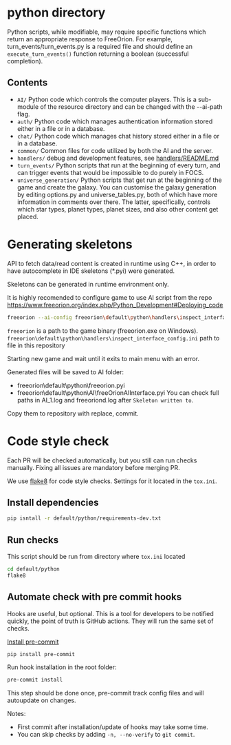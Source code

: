 # python directory

Python scripts, while modifiable, may require specific functions which return
an appropriate response to FreeOrion.
For example, turn_events/turn_events.py is a required file and should define
an `execute_turn_events()` function returning a boolean (successful completion).

## Contents

* `AI/` Python code which controls the computer players.  This is a
sub-module of the resource directory and can be changed with the --ai-path flag.
* `auth/` Python code which manages authentication information stored either in a file
or in a database.
* `chat/` Python code which manages chat history stored either in a file or in
a database.
* `common/` Common files for code utilized by both the AI and the server.
* `handlers/` debug and development features, see [handlers/README.md](handlers/README.md)
* `turn_events/` Python scripts that run at the beginning of every turn, and
can trigger events that would be impossible to do purely in FOCS.
* `universe_generation/` Python scripts that get run at the beginning of the
game and create the galaxy. You can customise the galaxy generation by
editing options.py and universe_tables.py, both of which have more information
in comments over there. The latter, specifically, controls which star types,
planet types, planet sizes, and also other content get placed.

# Generating skeletons
API to fetch data/read content is created in runtime using C++, 
in order to have autocomplete in IDE skeletons (*.pyi) were generated.

Skeletons can be generated in runtime environment only.  

It is highly recomended to configure game to use AI script from the repo
https://www.freeorion.org/index.php/Python_Development#Deploying_code

```sh
freeorion --ai-config freeorion\default\python\handlers\inspect_interface_config.ini 
```
`freeorion` is a path to the game binary (freeorion.exe on Windows).
`freeorion\default\python\handlers\inspect_interface_config.ini` path to file in this repository

Starting new game and wait until it exits to main menu with an error.

Generated files will be saved to AI folder:
- freeorion\default\python\freeorion.pyi
- freeorion\default\python\AI\freeOrionAIInterface.pyi
You can check full paths in AI_1.log and freeoriond.log after `Skeleton written to`.  

Copy them to repository with replace, commit.

# Code style check
Each PR will be checked automatically, but you still can run checks manually.
Fixing all issues are mandatory before merging PR.

We use [flake8](https://pypi.python.org/pypi/flake8) for code style checks.
Settings for it located in the `tox.ini`.

## Install dependencies

```sh
pip isntall -r default/python/requirements-dev.txt
```

## Run checks
This script should be run from directory where `tox.ini` located

```sh
cd default/python
flake8
```

## Automate check with pre commit hooks
Hooks are useful, but optional. 
This is a tool for developers to be notified quickly,
the point of truth is GitHub actions. 
They will run the same set of checks. 

[Install pre-commit](https://pre-commit.com/#install) 
```sh
pip install pre-commit
```

Run hook installation in the root folder:
```sh
pre-commit install 
```

This step should be done once, pre-commit track config files and will autoupdate on changes.

Notes:
- First commit after installation/update of hooks may take some time.
- You can skip checks by adding `-n, --no-verify` to `git commit`.
